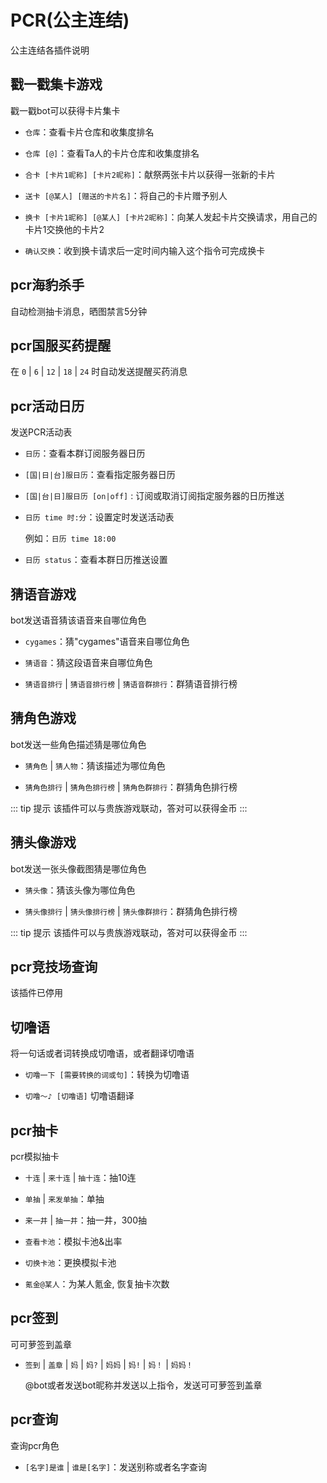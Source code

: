 # PCR(公主连结)

公主连结各插件说明

## 戳一戳集卡游戏

戳一戳bot可以获得卡片集卡

- `仓库`：查看卡片仓库和收集度排名

- `仓库 [@]`：查看Ta人的卡片仓库和收集度排名

- `合卡 [卡片1昵称] [卡片2昵称]`：献祭两张卡片以获得一张新的卡片

- `送卡 [@某人] [赠送的卡片名]`：将自己的卡片赠予别人

- `换卡 [卡片1昵称] [@某人] [卡片2昵称]`：向某人发起卡片交换请求，用自己的卡片1交换他的卡片2

- `确认交换`：收到换卡请求后一定时间内输入这个指令可完成换卡

## pcr海豹杀手

自动检测抽卡消息，晒图禁言5分钟

## pcr国服买药提醒

在 `0` | `6` | `12` | `18` | `24` 时自动发送提醒买药消息

## pcr活动日历

发送PCR活动表

- `日历`：查看本群订阅服务器日历

- `[国|日|台]服日历`：查看指定服务器日历

- `[国|台|日]服日历 [on|off]` : 订阅或取消订阅指定服务器的日历推送

- `日历 time 时:分`：设置定时发送活动表

  例如：`日历 time 18:00`

- `日历 status`：查看本群日历推送设置

## 猜语音游戏

bot发送语音猜该语音来自哪位角色

- `cygames`：猜"cygames"语音来自哪位角色

- `猜语音`：猜这段语音来自哪位角色

- `猜语音排行` | `猜语音排行榜` | `猜语音群排行`：群猜语音排行榜

## 猜角色游戏

bot发送一些角色描述猜是哪位角色

- `猜角色` | `猜人物`：猜该描述为哪位角色

- `猜角色排行` | `猜角色排行榜` | `猜角色群排行`：群猜角色排行榜

::: tip 提示
该插件可以与贵族游戏联动，答对可以获得金币
:::

## 猜头像游戏

bot发送一张头像截图猜是哪位角色

- `猜头像`：猜该头像为哪位角色

- `猜头像排行` | `猜头像排行榜` | `猜头像群排行`：群猜角色排行榜

::: tip 提示
该插件可以与贵族游戏联动，答对可以获得金币
:::

## pcr竞技场查询

该插件已停用

## 切噜语

将一句话或者词转换成切噜语，或者翻译切噜语

- `切噜一下 [需要转换的词或句]`：转换为切噜语

- `切噜～♪ [切噜语]` 切噜语翻译

## pcr抽卡

pcr模拟抽卡

- `十连` | `来十连` | `抽十连`：抽10连

- `单抽` | `来发单抽`：单抽

- `来一井` | `抽一井`：抽一井，300抽

- `查看卡池`：模拟卡池&出率

- `切换卡池`：更换模拟卡池

- `氪金@某人`：为某人氪金, 恢复抽卡次数

## pcr签到

可可萝签到盖章

- `签到` | `盖章` | `妈` | `妈?` | `妈妈` | `妈!` | `妈！` | `妈妈！`

  @bot或者发送bot昵称并发送以上指令，发送可可萝签到盖章

## pcr查询

查询pcr角色

- `[名字]是谁` | `谁是[名字]`：发送别称或者名字查询